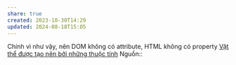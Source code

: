 ```yaml
---
share: true
created: 2023-10-30T14:29
updated: 2024-08-18T15:05
---
```

Chính vì như vậy, nên DOM không có attribute, HTML không có property
[Vật thể được tạo nên bởi những thuộc tính](../../Kh%C3%A1i%20ni%E1%BB%87m%20c%C6%A1%20b%E1%BA%A3n%20v%C3%A0%20nguy%C3%AAn%20l%C3%BD%20l%E1%BA%ADp%20tr%C3%ACnh/Kh%C3%A1i%20ni%E1%BB%87m%20c%C6%A1%20b%E1%BA%A3n%20v%E1%BB%81%20l%E1%BA%ADp%20tr%C3%ACnh%20h%C6%B0%E1%BB%9Bng%20v%E1%BA%ADt%20th%E1%BB%83/V%E1%BA%ADt%20th%E1%BB%83,%20l%E1%BB%9Bp/V%E1%BA%ADt%20th%E1%BB%83%20%C4%91%C6%B0%E1%BB%A3c%20t%E1%BA%A1o%20n%C3%AAn%20b%E1%BB%9Fi%20nh%E1%BB%AFng%20thu%E1%BB%99c%20t%C3%ADnh.md)
Nguồn:: 